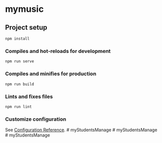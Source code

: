 # mymusic

## Project setup
```
npm install
```

### Compiles and hot-reloads for development
```
npm run serve
```

### Compiles and minifies for production
```
npm run build
```

### Lints and fixes files
```
npm run lint
```

### Customize configuration
See [Configuration Reference](https://cli.vuejs.org/config/).
#   m y S t u d e n t s M a n a g e  
 #   m y S t u d e n t s M a n a g e  
 #   m y S t u d e n t s M a n a g e  
 